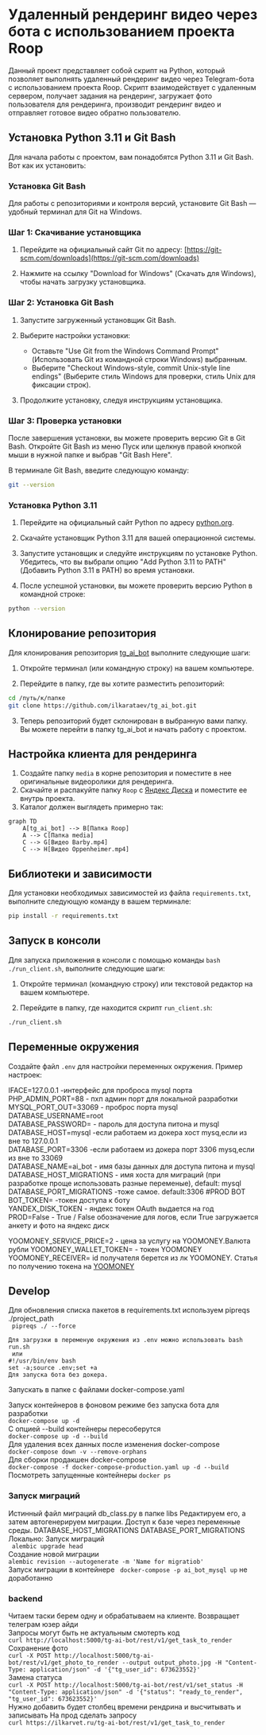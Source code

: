 # Удаленный рендеринг видео через бота с использованием проекта Roop

Данный проект представляет собой скрипт на Python, который позволяет выполнять удаленный рендеринг видео через Telegram-бота с использованием проекта Roop. Скрипт взаимодействует с удаленным сервером, получает задания на рендеринг, загружает фото пользователя для рендеринга, производит рендеринг видео и отправляет готовое видео обратно пользователю.


<!-- ## Описание проекта -->

<!-- Проект использует Docker Compose для развертывания контейнеров со скриптом, MySQL, PHPMyAdmin и контейнерами для миграций. Основные настройки для разработки и продакшена находятся в файлах `docker-compose.yaml` и `docker-compose-production.yaml`. -->
## Установка Python 3.11 и Git Bash

Для начала работы с проектом, вам понадобятся Python 3.11 и Git Bash. Вот как их установить:

### Установка Git Bash

Для работы с репозиториями и контроля версий, установите Git Bash — удобный терминал для Git на Windows.

### Шаг 1: Скачивание установщика

1. Перейдите на официальный сайт Git по адресу: [https://git-scm.com/downloads](https://git-scm.com/downloads)

2. Нажмите на ссылку "Download for Windows" (Скачать для Windows), чтобы начать загрузку установщика.

### Шаг 2: Установка Git Bash

1. Запустите загруженный установщик Git Bash.

2. Выберите настройки установки:
   - Оставьте "Use Git from the Windows Command Prompt" (Использовать Git из командной строки Windows) выбранным.
   - Выберите "Checkout Windows-style, commit Unix-style line endings" (Выберите стиль Windows для проверки, стиль Unix для фиксации строк).

3. Продолжите установку, следуя инструкциям установщика.

### Шаг 3: Проверка установки

После завершения установки, вы можете проверить версию Git в Git Bash. Откройте Git Bash из меню Пуск или щелкнув правой кнопкой мыши в нужной папке и выбрав "Git Bash Here".

В терминале Git Bash, введите следующую команду:

```bash
git --version
```

### Установка Python 3.11

1. Перейдите на официальный сайт Python по адресу [python.org](https://www.python.org/downloads/).

2. Скачайте установщик Python 3.11 для вашей операционной системы.

3. Запустите установщик и следуйте инструкциям по установке Python. Убедитесь, что вы выбрали опцию "Add Python 3.11 to PATH" (Добавить Python 3.11 в PATH) во время установки.

4. После успешной установки, вы можете проверить версию Python в командной строке:

```bash
python --version
```

## Клонирование репозитория

Для клонирования репозитория [tg_ai_bot](https://github.com/ilkarataev/tg_ai_bot) выполните следующие шаги:

1. Откройте терминал (или командную строку) на вашем компьютере.

2. Перейдите в папку, где вы хотите разместить репозиторий:

```bash
cd /путь/к/папке
git clone https://github.com/ilkarataev/tg_ai_bot.git

```
3. Теперь репозиторий будет склонирован в выбранную вами папку. Вы можете перейти в папку tg_ai_bot и начать работу с проектом.

## Настройка клиента для рендеринга

1. Создайте папку `media` в корне репозитория и поместите в нее оригинальные видеоролики для рендеринга.
2. Скачайте и распакуйте папку `Roop` с [Яндекс Диска](https://disk.yandex.ru/d/8jcKLjyKzrLH7w) и поместите ее внутрь проекта.
3. Каталог должен выглядеть примерно так:
```mermaid
graph TD
    A[tg_ai_bot] --> B[Папка Roop]
    A --> C[Папка media]
    C --> G[Видео Barby.mp4]
    C --> H[Видео Oppenheimer.mp4]
```
## Библиотеки и зависимости

Для установки необходимых зависимостей из файла `requirements.txt`, выполните следующую команду в вашем терминале:

```bash
pip install -r requirements.txt
```

## Запуск в консоли

Для запуска приложения в консоли с помощью команды `bash ./run_client.sh`, выполните следующие шаги:

1. Откройте терминал (командную строку) или текстовой редактор на вашем компьютере.

2. Перейдите в папку, где находится скрипт `run_client.sh`:

```bash
./run_client.sh
```

## Переменные окружения

Создайте файл `.env` для настройки переменных окружения. Пример настроек:


IFACE=127.0.0.1 -интерфейс для проброса mysql порта  
PHP_ADMIN_PORT=88 - пхп админ порт для локальной разработки  
MYSQL_PORT_OUT=33069 - проброс порта mysql  
DATABASE_USERNAME=root  
DATABASE_PASSWORD= - пароль для доступа питона и mysql  
DATABASE_HOST=mysql -если работаем из докера хост mysq,если из вне то 127.0.0.1  
DATABASE_PORT=3306 -если работаем из докера порт 3306 mysq,если из вне то 33069  
DATABASE_NAME=ai_bot - имя базы данных для доступа питона и mysql
DATABASE_HOST_MIGRATIONS - имя хоста для миграций (при разработке проще использовать разные переменые), default: mysql
DATABASE_PORT_MIGRATIONS -тоже самое. default:3306
#PROD BOT  
BOT_TOKEN= -токен доступа к боту  
YANDEX_DISK_TOKEN - яндекс токен OAuth выдается на год  
PROD=False - True / False обозначение для логов, если True загружается анкету и фото на яндекс диск

YOOMONEY_SERVICE_PRICE=2 - цена за услугу на YOOMONEY.Валюта рубли
YOOMONEY_WALLET_TOKEN=  - токен YOOMONEY
YOOMONEY_RECEIVER= id получателя берется из лк YOOMONEY.
Статья по получению токена на [YOOMONEY](https://habr.com/ru/post/558924/)

## Develop
Для обновления списка пакетов в requirements.txt используем pipreqs ./project_path  
``` pipreqs ./ --force```

    Для загрузки в переменую окружения из .env можно использовать bash run.sh
     или
    #!/usr/bin/env bash
    set -a;source .env;set +a
    Для запуска бота без докера.  
Запускать в папке с файлами docker-compose.yaml

Запуск контейнеров в фоновом режиме без запуска бота для разработки  
```docker-compose up -d ```  
C опцией --build контейнеры пересоберутся  
```docker-compose up -d --build```  
Для удаления всех данных после изменения docker-compose  
``` docker-compose down -v --remove-orphans ```  
Для сборки продакшен docker-compose  
```docker-compose -f docker-compose-production.yaml up -d --build```
Посмотреть запущенные контейнеры
```docker ps```
### Запуск миграций  
Истинный файл миграций db_class.py в папке libs
Редактируем его, а затем автогенерируем миграции.
Доступ к базе через переменные среды.
DATABASE_HOST_MIGRATIONS
DATABASE_PORT_MIGRATIONS
Локально:
Запуск миграций  
```  alembic upgrade head ```  
Создание новой миграции    
``` alembic revision --autogenerate -m 'Name for migratiob' ```   
Запуск миграции в контейнере
``` docker-compose -p ai_bot_mysql up``` не доработанно  
 
### backend
Читаем таски берем одну и обрабатываем на клиенте.
Возвращает телеграм юзер айди  
Запросы могут быть не актуальным смотерть код  
``` curl http://localhost:5000/tg-ai-bot/rest/v1/get_task_to_render ```
Сохранение фото  
``` curl -X POST http://localhost:5000/tg-ai-bot/rest/v1/get_photo_to_render --output output_photo.jpg -H "Content-Type: application/json" -d '{"tg_user_id": 673623552}' ```  
Замена статуса   
``` curl -X POST http://localhost:5000/tg-ai-bot/rest/v1/set_status -H "Content-Type: application/json" -d '{"status": "ready_to_render", "tg_user_id": 673623552}' ```  
Нужно добавить будет столбец времени рендрина и высчитывать и записывать
На прод сделать запросу   
``` curl https://ilkarvet.ru/tg-ai-bot/rest/v1/get_task_to_render ```  